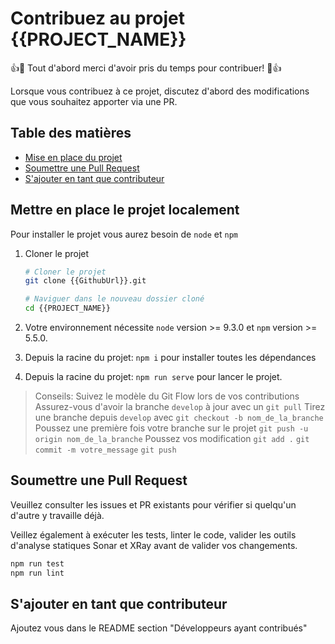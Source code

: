 # Contribuez au projet {{PROJECT_NAME}}

👍🎉 Tout d'abord merci d'avoir pris du temps pour contribuer! 🎉👍

Lorsque vous contribuez à ce projet, discutez d'abord des modifications que vous souhaitez apporter via une PR.

## Table des matières

- [Mise en place du projet](#setting-up-the-project-locally)
- [Soumettre une Pull Request](#submitting-a-pull-request)
- [S'ajouter en tant que contributeur](#add-yourself-as-a-contributor)

## Mettre en place le projet localement

Pour installer le projet vous aurez besoin de `node` et `npm`

1.  Cloner le projet

    ```sh
    # Cloner le projet
    git clone {{GithubUrl}}.git

    # Naviguer dans le nouveau dossier cloné
    cd {{PROJECT_NAME}}
    ```

2.  Votre environnement nécessite `node` version >= 9.3.0 et `npm` version >= 5.5.0.

3.  Depuis la racine du projet: `npm i` pour installer toutes les dépendances

4.  Depuis la racine du projet: `npm run serve` pour lancer le projet.

> Conseils:
> Suivez le modèle du Git Flow lors de vos contributions
> Assurez-vous d'avoir la branche `develop` à jour avec un `git pull`
> Tirez une branche depuis `develop` avec `git checkout -b nom_de_la_branche`
> Poussez une première fois votre branche sur le projet `git push -u origin nom_de_la_branche`
> Poussez vos modification `git add .` `git commit -m votre_message` `git push`

## Soumettre une Pull Request

Veuillez consulter les issues et PR existants pour vérifier si quelqu'un d'autre y travaille déjà.

Veillez également à exécuter les tests, linter le code, valider les outils d'analyse statiques Sonar et XRay avant de valider vos changements.

```sh
npm run test
npm run lint
```

## S'ajouter en tant que contributeur

Ajoutez vous dans le README section "Développeurs ayant contribués"

